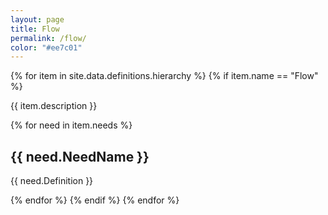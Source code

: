```yaml
---
layout: page
title: Flow
permalink: /flow/
color: "#ee7c01"
---
```


<div>
  {% for item in site.data.definitions.hierarchy %}
    {% if item.name == "Flow" %}
    <p>{{ item.description }}</p>
      {% for need in item.needs %}
        <h2>{{ need.NeedName }}</h2>
        <p>{{ need.Definition }}</p>
      {% endfor %}
    {% endif %}
  {% endfor %}
</div>
